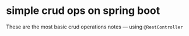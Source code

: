 # simple crud ops on spring boot

 These are the most basic crud operations notes — using `@RestController`

